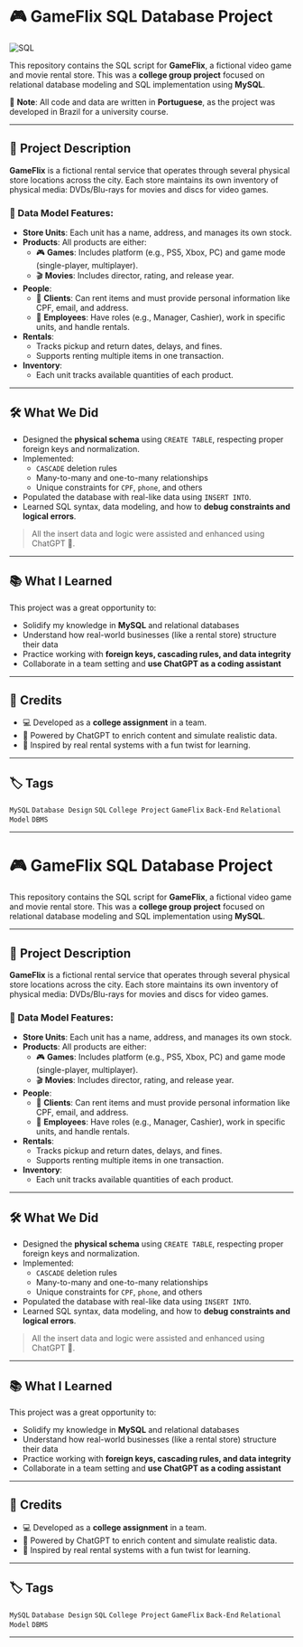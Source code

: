 # 🎮 GameFlix SQL Database Project

![SQL](https://img.shields.io/badge/Language-SQL-blue)

This repository contains the SQL script for **GameFlix**, a fictional video game and movie rental store. This was a **college group project** focused on relational database modeling and SQL implementation using **MySQL**.

📌 **Note**: All code and data are written in **Portuguese**, as the project was developed in Brazil for a university course.

---

## 📘 Project Description

**GameFlix** is a fictional rental service that operates through several physical store locations across the city. Each store maintains its own inventory of physical media: DVDs/Blu-rays for movies and discs for video games.

### 🧱 Data Model Features:

- **Store Units**: Each unit has a name, address, and manages its own stock.
- **Products**: All products are either:
  - 🎮 **Games**: Includes platform (e.g., PS5, Xbox, PC) and game mode (single-player, multiplayer).
  - 🎬 **Movies**: Includes director, rating, and release year.
- **People**:
  - 👤 **Clients**: Can rent items and must provide personal information like CPF, email, and address.
  - 👥 **Employees**: Have roles (e.g., Manager, Cashier), work in specific units, and handle rentals.
- **Rentals**:
  - Tracks pickup and return dates, delays, and fines.
  - Supports renting multiple items in one transaction.
- **Inventory**:
  - Each unit tracks available quantities of each product.

---

## 🛠️ What We Did

- Designed the **physical schema** using `CREATE TABLE`, respecting proper foreign keys and normalization.
- Implemented:
  - `CASCADE` deletion rules
  - Many-to-many and one-to-many relationships
  - Unique constraints for `CPF`, `phone`, and others
- Populated the database with real-like data using `INSERT INTO`.
- Learned SQL syntax, data modeling, and how to **debug constraints and logical errors**.

> All the insert data and logic were assisted and enhanced using ChatGPT 💬.

---

## 📚 What I Learned

This project was a great opportunity to:

- Solidify my knowledge in **MySQL** and relational databases
- Understand how real-world businesses (like a rental store) structure their data
- Practice working with **foreign keys, cascading rules, and data integrity**
- Collaborate in a team setting and **use ChatGPT as a coding assistant**

---

## 🤝 Credits

- 💻 Developed as a **college assignment** in a team.
- 🤖 Powered by ChatGPT to enrich content and simulate realistic data.
- 🧠 Inspired by real rental systems with a fun twist for learning.

---

## 🏷️ Tags

`MySQL` `Database Design` `SQL` `College Project` `GameFlix` `Back-End` `Relational Model` `DBMS`

---
# 🎮 GameFlix SQL Database Project

This repository contains the SQL script for **GameFlix**, a fictional video game and movie rental store. This was a **college group project** focused on relational database modeling and SQL implementation using **MySQL**.

---

## 📘 Project Description

**GameFlix** is a fictional rental service that operates through several physical store locations across the city. Each store maintains its own inventory of physical media: DVDs/Blu-rays for movies and discs for video games.

### 🧱 Data Model Features:

- **Store Units**: Each unit has a name, address, and manages its own stock.
- **Products**: All products are either:
  - 🎮 **Games**: Includes platform (e.g., PS5, Xbox, PC) and game mode (single-player, multiplayer).
  - 🎬 **Movies**: Includes director, rating, and release year.
- **People**:
  - 👤 **Clients**: Can rent items and must provide personal information like CPF, email, and address.
  - 👥 **Employees**: Have roles (e.g., Manager, Cashier), work in specific units, and handle rentals.
- **Rentals**:
  - Tracks pickup and return dates, delays, and fines.
  - Supports renting multiple items in one transaction.
- **Inventory**:
  - Each unit tracks available quantities of each product.

---

## 🛠️ What We Did

- Designed the **physical schema** using `CREATE TABLE`, respecting proper foreign keys and normalization.
- Implemented:
  - `CASCADE` deletion rules
  - Many-to-many and one-to-many relationships
  - Unique constraints for `CPF`, `phone`, and others
- Populated the database with real-like data using `INSERT INTO`.
- Learned SQL syntax, data modeling, and how to **debug constraints and logical errors**.

> All the insert data and logic were assisted and enhanced using ChatGPT 💬.

---

## 📚 What I Learned

This project was a great opportunity to:

- Solidify my knowledge in **MySQL** and relational databases
- Understand how real-world businesses (like a rental store) structure their data
- Practice working with **foreign keys, cascading rules, and data integrity**
- Collaborate in a team setting and **use ChatGPT as a coding assistant**

---

## 🤝 Credits

- 💻 Developed as a **college assignment** in a team.
- 🤖 Powered by ChatGPT to enrich content and simulate realistic data.
- 🧠 Inspired by real rental systems with a fun twist for learning.

---

## 🏷️ Tags

`MySQL` `Database Design` `SQL` `College Project` `GameFlix` `Back-End` `Relational Model` `DBMS`

---

